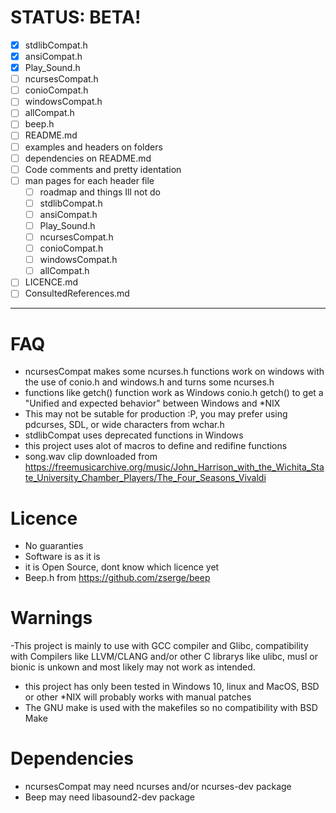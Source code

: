 # STATUS: BETA!

- [x] stdlibCompat.h
- [x] ansiCompat.h
- [x] Play_Sound.h
- [ ] ncursesCompat.h
- [ ] conioCompat.h
- [ ] windowsCompat.h
- [ ] allCompat.h
- [ ] beep.h
- [ ] README.md
- [ ] examples and headers on folders
- [ ] dependencies on README.md
- [ ] Code comments and pretty identation
- [ ] man pages for each header file
    - [ ] roadmap and things Ill not do 
    - [ ] stdlibCompat.h
    - [ ] ansiCompat.h
    - [ ] Play_Sound.h
    - [ ] ncursesCompat.h
    - [ ] conioCompat.h
    - [ ] windowsCompat.h
    - [ ] allCompat.h
- [ ] LICENCE.md
- [ ] ConsultedReferences.md

---

# FAQ
- ncursesCompat makes some ncurses.h functions work on windows with the use of conio.h and windows.h and turns some ncurses.h 
- functions like getch() function work as Windows conio.h getch() to get a "Unified and expected behavior" between Windows and *NIX
- This may not be sutable for production :P, you may prefer using pdcurses, SDL, or wide characters from wchar.h
- stdlibCompat uses deprecated functions in Windows
- this project uses alot of macros to define and redifine functions
- song.wav clip downloaded from https://freemusicarchive.org/music/John_Harrison_with_the_Wichita_State_University_Chamber_Players/The_Four_Seasons_Vivaldi

# Licence
- No guaranties
- Software is as it is
- it is Open Source, dont know which licence yet
- Beep.h from https://github.com/zserge/beep 

# Warnings
-This project is mainly to use with GCC compiler and Glibc, compatibility with Compilers like LLVM/CLANG and/or other C librarys like ulibc, musl or bionic is unkown and most likely may not work as intended. 

- this project has only been tested in Windows 10, linux and MacOS, BSD or other *NIX will probably works with manual patches
- The GNU make is used with the makefiles so no compatibility with BSD Make

# Dependencies
- ncursesCompat may need ncurses and/or ncurses-dev package
- Beep may need libasound2-dev package


